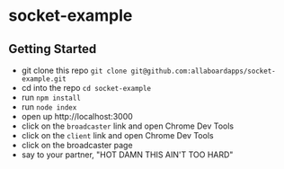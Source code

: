 # socket-example

## Getting Started

* git clone this repo `git clone git@github.com:allaboardapps/socket-example.git`
* cd into the repo `cd socket-example`
* run `npm install`
* run `node index`
* open up http://localhost:3000
* click on the `broadcaster` link and open Chrome Dev Tools
* click on the `client` link and open Chrome Dev Tools
* click on the broadcaster page
* say to your partner, "HOT DAMN THIS AIN'T TOO HARD"
